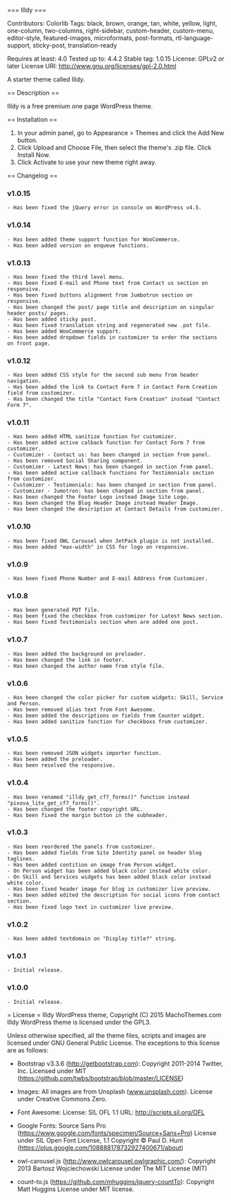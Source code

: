 === Illdy ===

Contributors: Colorlib
Tags: black, brown, orange, tan, white, yellow, light, one-column, two-columns, right-sidebar, custom-header, custom-menu, editor-style, featured-images, microformats, post-formats, rtl-language-support, sticky-post, translation-ready

Requires at least: 4.0
Tested up to: 4.4.2
Stable tag: 1.0.15
License: GPLv2 or later
License URI: http://www.gnu.org/licenses/gpl-2.0.html

A starter theme called Illdy.

== Description ==

Illdy is a free premium one page WordPress theme.

== Installation ==
	
1. In your admin panel, go to Appearance > Themes and click the Add New button.
2. Click Upload and Choose File, then select the theme's .zip file. Click Install Now.
3. Click Activate to use your new theme right away.


== Changelog ==

### v1.0.15
	- Has been fixed the jQuery error in console on WordPress v4.5.

### v1.0.14
	- Has been added theme support function for WooCommerce.
	- Has been added version on enqueue functions.

### v1.0.13
	- Has been fixed the third level menu.
	- Has been fixed E-mail and Phone text from Contact us section on responsive.
	- Has been fixed buttons alignment from Jumbotron section on responsive.
	- Has been changed the post/ page title and description on singular header posts/ pages.
	- Has been added sticky post.
	- Has been fixed translation string and regenerated new .pot file.
	- Has been added WooCommerce support.
	- Has been added dropdown fields in customizer to order the sections on front page.

### v1.0.12
	- Has been added CSS style for the second sub menu from header navigation.
	- Has been added the link to Contact Form 7 in Contact Form Creation field from customizer.
	- Has been changed the title "Contact Form Creation" instead "Contact Form 7".

### v1.0.11
	- Has been added HTML sanitize function for customizer.
	- Has been added active calback function for Contact Form 7 from customizer.
	- Customizer - Contact us: has been changed in section from panel.
	- Has been removed Social Sharing component.
	- Customizer - Latest News: has been changed in section from panel.
	- Has been added active callback functions for Testimonials section from customizer.
	- Customizer - Testimonials: has been changed in section from panel.
	- Customizer - Jumotron: has been changed in section from panel.
	- Has been changed the Footer Logo instead Image Site Logo.
	- Has been changed the Blog Header Image instead Header Image.
	- Has been changed the description at Contact Details from customizer.

### v1.0.10
	- Has been fixed OWL Carousel when JetPack plugin is not installed.
	- Has been added "max-width" in CSS for logo on responsive. 

### v1.0.9
	- Has been fixed Phone Number and E-mail Address from Customizer.

### v1.0.8
	- Has been generated POT file.
	- Has been fixed the checkbox from customizer for Latest News section.
	- Has been fixed Testimonials section when are added one post.

### v1.0.7
	- Has been added the background on preloader.
	- Has been changed the link in footer.
	- Has been changed the author name from style file.

### v1.0.6
	- Has been changed the color picker for custom widgets: Skill, Service and Person.
	- Has been removed alias text from Font Awesome.
	- Has been added the descriptions on fields from Counter widget.
	- Has been added sanitize function for checkboxs from customizer.

### v1.0.5
	- Has been removed JSON widgets importer function.
	- Has been added the preloader.
	- Has been resolved the responsive.

### v1.0.4
	- Has been renamed "illdy_get_cf7_forms()" function instead "pixova_lite_get_cf7_forms()".
	- Has been changed the footer copyright URL.
	- Has been fixed the margin button in the subheader.

### v1.0.3
	- Has been reordered the panels from customizer.
	- Has been added fields from Site Identity panel on header blog taglines.
	- Has been added contition on image from Person widget.
	- On Person widget has been added black color instead white color.
	- On Skill and Services widgets has been added black color instead white color.
	- Has been fixed header image for blog in customizer live preview.
	- Has been added edited the description for social icons from contact section.
	- Has been fixed logo text in customizer live preview.

### v1.0.2
	- Has been added textdomain on "Display title?" string.

### v1.0.1
	- Initial release.

### v1.0.0
	- Initial release.


= License =
Illdy WordPress theme, Copyright (C) 2015 MachoThemes.com
Illdy WordPress theme is licensed under the GPL3.

Unless otherwise specified, all the theme files, scripts and images are licensed under GNU General Public License.
The exceptions to this license are as follows:

* Bootstrap v3.3.6 (http://getbootstrap.com):
    Copyright 2011-2014 Twitter, Inc.
    Licensed under MIT (https://github.com/twbs/bootstrap/blob/master/LICENSE)

* Images:
	All images are from Unsplash (www.unsplash.com).
	License under Creative Commons Zero.

* Font Awesome:
	License: SIL OFL 1.1
	URL: http://scripts.sil.org/OFL

* Google Fonts:
	Source Sans Pro (https://www.google.com/fonts/specimen/Source+Sans+Pro)
	License under SIL Open Font License, 1.1
	Copyright © Paul D. Hunt (https://plus.google.com/108888178732927400671/about)

* owl-carousel.js (http://www.owlcarousel.owlgraphic.com/):
	Copyright 2013 Bartosz Wojciechowski
	License under The MIT License (MIT)

* count-to.js (https://github.com/mhuggins/jquery-countTo):
	Copyright Matt Huggins
	License under MIT license.